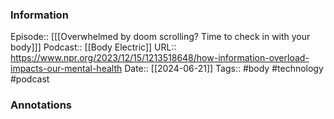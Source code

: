 ### Information

Episode:: [[[Overwhelmed by doom scrolling? Time to check in with your body]]]
Podcast:: [[Body Electric]]
URL:: https://www.npr.org/2023/12/15/1213518648/how-information-overload-impacts-our-mental-health
Date:: [[2024-06-21]]
Tags:: #body #technology 
#podcast


### Annotations

